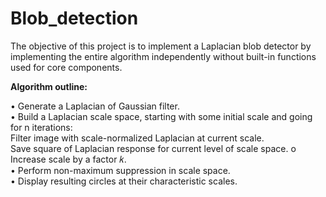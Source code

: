 # Blob_detection

The objective of this project is to implement a Laplacian blob detector by implementing the entire algorithm independently without built-in functions used for core components.

<head><b>Algorithm outline:</b></head>

• Generate a Laplacian of Gaussian filter.</br>
• Build a Laplacian scale space, starting with some initial scale and going for n iterations:</br>
  Filter image with scale-normalized Laplacian at current scale.</br>
  Save square of Laplacian response for current level of scale space. o Increase scale by a factor 𝑘.</br>
• Perform non-maximum suppression in scale space.</br>
• Display resulting circles at their characteristic scales.</br>

